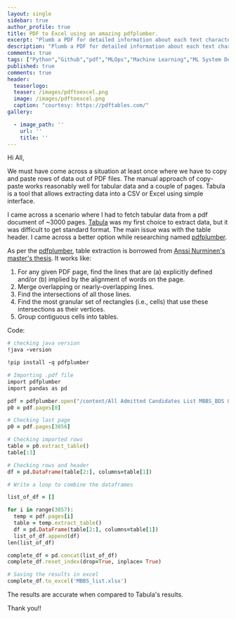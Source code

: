 ```yaml
---
layout: single
sidebar: true
author_profile: true
title: PDF to Excel using an amazing pdfplumber.
excerpt: "Plumb a PDF for detailed information about each text character, rectangle, and line."
description: "Plumb a PDF for detailed information about each text character, rectangle, and line. Works best on machine-generated, rather than scanned, PDFs."
comments: true
tags: ["Python","Github","pdf","MLOps","Machine Learning","ML System Design"]
published: true
comments: true
header:
  teaserlogo:
  teaser: /images/pdftoexcel.png
  image: /images/pdftoexcel.png
  caption: "courtesy: https://pdftables.com/"
gallery:

  - image_path: ''
    url: ''
    title: ''
---
```

Hi All,

We must have come across a situation at least once where we have to copy and paste rows of data out of PDF files. The manual approach of copy-paste works reasonably well for tabular data and a couple of pages. Tabula is a tool that allows extracting data into a CSV or Excel using simple interface. 

I came across a scenario where I had to fetch tabular data from a pdf document of ~3000 pages. [Tabula](https://tabula.technology/) was my first choice to extract data, but it was difficult to get standard format. The main issue was with the table header. I came across a better option while researching named [pdfplumber](https://github.com/jsvine/pdfplumber).

As per the [pdfplumber](https://github.com/jsvine/pdfplumber), table extraction is borrowed from  [Anssi Nurminen's master's thesis](http://dspace.cc.tut.fi/dpub/bitstream/handle/123456789/21520/Nurminen.pdf?sequence=3). It works like:

1. For any given PDF page, find the lines that are (a) explicitly defined and/or (b) implied by the alignment of words on the page.
2. Merge overlapping or nearly-overlapping lines.
3. Find the intersections of all those lines.
4. Find the most granular set of rectangles (i.e., cells) that use these intersections as their vertices.
5. Group contiguous cells into tables.

Code:

```ruby
# checking java version
!java -version

!pip install -q pdfplumber

# Importing .pdf file
import pdfplumber
import pandas as pd

pdf = pdfplumber.open("/content/All Admitted Candidates List MBBS_BDS & BSC NURSIN.pdf")
p0 = pdf.pages[0]

# Checking last page
p0 = pdf.pages[3056]

# Checking imported rows
table = p0.extract_table()
table[:3]

# Checking rows and header
df = pd.DataFrame(table[2:], columns=table[1])

# Write a loop to combine the dataframes

list_of_df = []

for i in range(3057):
  temp = pdf.pages[i]
  table = temp.extract_table()
  df = pd.DataFrame(table[2:], columns=table[1])
  list_of_df.append(df)
len(list_of_df)

complete_df = pd.concat(list_of_df)
complete_df.reset_index(drop=True, inplace= True)

# Saving the results in excel
complete_df.to_excel('MBBS_list.xlsx')

```
The results are accurate when compared to Tabula's results.

Thank you!!
